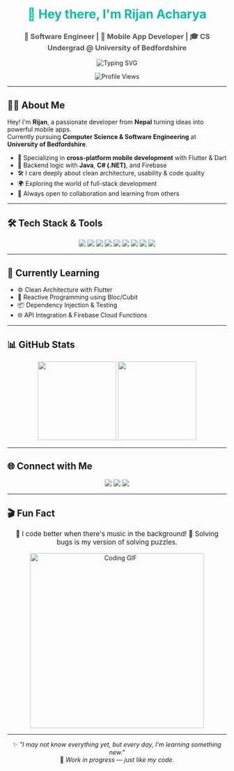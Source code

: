 <h1 align="center" style="font-family: -apple-system, BlinkMacSystemFont, 'Segoe UI', 'Roboto', 'Oxygen'; font-weight: bold; color: #00bfa6;">
  👋 Hey there, I'm Rijan Acharya
</h1>

<h3 align="center" style="color: #555;">
  🚀 Software Engineer | 📱 Mobile App Developer | 🎓 CS Undergrad @ University of Bedfordshire
</h3>

<p align="center">
  <img src="https://readme-typing-svg.demolab.com?font=Fira+Code&weight=500&size=24&pause=1000&color=00BFA6&center=true&vCenter=true&width=600&lines=Code+with+purpose.;Design+with+impact.;Deliver+with+passion.;Flutter+%7C+Dart+%7C+Java+%7C+.NET+%7C+Firebase;" alt="Typing SVG" />
</p>

<p align="center">
  <img src="https://komarev.com/ghpvc/?username=Rijan77&label=Profile+Views&color=00bfa6&style=flat-square" alt="Profile Views"/>
</p>

---

## 👨‍💻 About Me

Hey! I'm **Rijan**, a passionate developer from **Nepal** turning ideas into powerful mobile apps.  
Currently pursuing **Computer Science & Software Engineering** at **University of Bedfordshire**.

- 🎯 Specializing in **cross-platform mobile development** with Flutter & Dart  
- 🧱 Backend logic with **Java**, **C# (.NET)**, and Firebase  
- 🛠️ I care deeply about clean architecture, usability & code quality  
- 🌍 Exploring the world of full-stack development  
- 🤝 Always open to collaboration and learning from others

---

## 🛠️ Tech Stack & Tools

<p align="center">
  <img src="https://img.shields.io/badge/Flutter-02569B?style=for-the-badge&logo=flutter&logoColor=white"/>
  <img src="https://img.shields.io/badge/Dart-0175C2?style=for-the-badge&logo=dart&logoColor=white"/>
  <img src="https://img.shields.io/badge/Firebase-FFCA28?style=for-the-badge&logo=firebase&logoColor=black"/>
  <img src="https://img.shields.io/badge/Java-ED8B00?style=for-the-badge&logo=java&logoColor=white"/>
  <img src="https://img.shields.io/badge/.NET-512BD4?style=for-the-badge&logo=dotnet&logoColor=white"/>
  <img src="https://img.shields.io/badge/C%23-239120?style=for-the-badge&logo=c-sharp&logoColor=white"/>
  <img src="https://img.shields.io/badge/Figma-F24E1E?style=for-the-badge&logo=figma&logoColor=white"/>
  <img src="https://img.shields.io/badge/Git-Git-F05032?style=for-the-badge&logo=git&logoColor=white"/>
  <img src="https://img.shields.io/badge/GitHub-181717?style=for-the-badge&logo=github&logoColor=white"/>
</p>

---

## 🧠 Currently Learning

<ul>
  <li>⚙️ Clean Architecture with Flutter</li>
  <li>🔄 Reactive Programming using Bloc/Cubit</li>
  <li>📦 Dependency Injection & Testing</li>
  <li>🌐 API Integration & Firebase Cloud Functions</li>
</ul>

---

## 📊 GitHub Stats

<p align="center">
  <img src="https://github-readme-stats.vercel.app/api?username=Rijan77&show_icons=true&theme=tokyonight&hide_border=true&count_private=true" height="180"/>
  <img src="https://github-readme-streak-stats.herokuapp.com/?user=Rijan77&theme=tokyonight&hide_border=true" height="180"/>
</p>

---

## 🌐 Connect with Me

<p align="center">
  <a href="mailto:rijanacharya73@gmail.com"><img src="https://img.shields.io/badge/Gmail-rijanacharya73@gmail.com-D14836?style=for-the-badge&logo=gmail&logoColor=white"/></a>
  <a href="https://www.linkedin.com/in/rijan-acharya/"><img src="https://img.shields.io/badge/LinkedIn-Rijan_Acharya-0077B5?style=for-the-badge&logo=linkedin&logoColor=white"/></a>
  <a href="https://github.com/Rijan77"><img src="https://img.shields.io/badge/GitHub-Rijan77-181717?style=for-the-badge&logo=github&logoColor=white"/></a>
</p>

---

## 🎬 Fun Fact

<p align="center" style="font-size: 1.1em;">
  🎵 I code better when there's music in the background!  
  🧩 Solving bugs is my version of solving puzzles.
</p>

<p align="center">
  <img src="https://media.giphy.com/media/qgQUggAC3Pfv687qPC/giphy.gif" width="400" alt="Coding GIF"/>
</p>

---

<div align="center">
  
✨ _"I may not know everything yet, but every day, I'm learning something new."_  
🚧 _Work in progress — just like my code._

</div>
